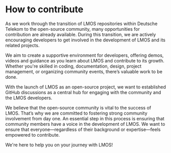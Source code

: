 # How to contribute

As we work through the transition of LMOS repositories within Deutsche Telekom to the open-source community, many opportunities for contribution are already available. During this transition, we are actively encouraging developers to get involved in the development of LMOS and its related projects.

We aim to create a supportive environment for developers, offering demos, videos and guidance as you learn about LMOS and contribute to its growth. Whether you're skilled in coding, documentation, design, project management, or organizing community events, there’s valuable work to be done.

With the launch of LMOS as an open-source project, we want to established GitHub discussions as a central hub for engaging with the community and the LMOS developers.

We believe that the open-source community is vital to the success of LMOS. That’s why we are committed to fostering strong community involvement from day one. An essential step in this process is ensuring that community members have a voice in the development of LMOS. We want to ensure that everyone—regardless of their background or expertise—feels empowered to contribute.

We're here to help you on your journey with LMOS!

